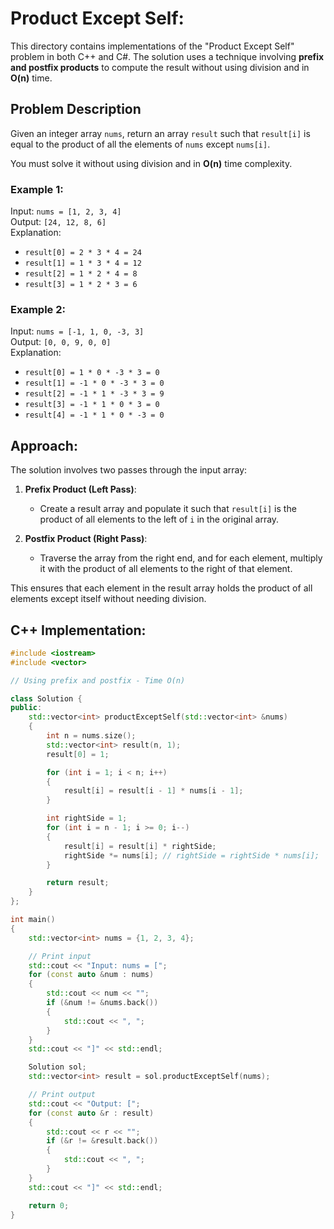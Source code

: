 # Product Except Self:

This directory contains implementations of the "Product Except Self" problem in both C++ and C#. The solution uses a technique involving **prefix and postfix products** to compute the result without using division and in **O(n)** time.

## Problem Description

Given an integer array `nums`, return an array `result` such that `result[i]` is equal to the product of all the elements of `nums` except `nums[i]`.

You must solve it without using division and in **O(n)** time complexity.

### Example 1:

Input: `nums = [1, 2, 3, 4]`  
Output: `[24, 12, 8, 6]`  
Explanation:  
- `result[0] = 2 * 3 * 4 = 24`
- `result[1] = 1 * 3 * 4 = 12`
- `result[2] = 1 * 2 * 4 = 8`
- `result[3] = 1 * 2 * 3 = 6`

### Example 2:

Input: `nums = [-1, 1, 0, -3, 3]`  
Output: `[0, 0, 9, 0, 0]`  
Explanation:  
- `result[0] = 1 * 0 * -3 * 3 = 0`
- `result[1] = -1 * 0 * -3 * 3 = 0`
- `result[2] = -1 * 1 * -3 * 3 = 9`
- `result[3] = -1 * 1 * 0 * 3 = 0`
- `result[4] = -1 * 1 * 0 * -3 = 0`

## Approach:

The solution involves two passes through the input array:

1. **Prefix Product (Left Pass)**:
   - Create a result array and populate it such that `result[i]` is the product of all elements to the left of `i` in the original array.
   
2. **Postfix Product (Right Pass)**:
   - Traverse the array from the right end, and for each element, multiply it with the product of all elements to the right of that element.

This ensures that each element in the result array holds the product of all elements except itself without needing division.

## C++ Implementation:

```cpp
#include <iostream>
#include <vector>

// Using prefix and postfix - Time O(n)

class Solution {
public:
    std::vector<int> productExceptSelf(std::vector<int> &nums)
    {
        int n = nums.size();
        std::vector<int> result(n, 1);
        result[0] = 1;

        for (int i = 1; i < n; i++)
        {
            result[i] = result[i - 1] * nums[i - 1];
        }

        int rightSide = 1;
        for (int i = n - 1; i >= 0; i--)
        {
            result[i] = result[i] * rightSide;
            rightSide *= nums[i]; // rightSide = rightSide * nums[i];
        }

        return result;
    }
};

int main()
{
    std::vector<int> nums = {1, 2, 3, 4};

    // Print input
    std::cout << "Input: nums = [";
    for (const auto &num : nums)
    {
        std::cout << num << "";
        if (&num != &nums.back())
        {
            std::cout << ", ";
        }
    }
    std::cout << "]" << std::endl;

    Solution sol;
    std::vector<int> result = sol.productExceptSelf(nums);

    // Print output
    std::cout << "Output: [";
    for (const auto &r : result)
    {
        std::cout << r << "";
        if (&r != &result.back())
        {
            std::cout << ", ";
        }
    }
    std::cout << "]" << std::endl;

    return 0;
}
```